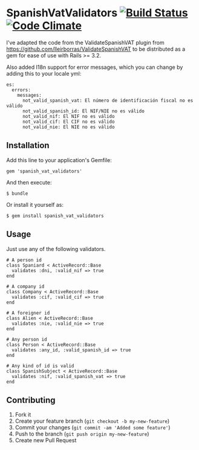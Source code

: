 # SpanishVatValidators [![Build Status](https://travis-ci.org/dgilperez/spanish_vat_validators.svg?branch=master)](https://travis-ci.org/dgilperez/spanish_vat_validators)[![Code Climate](https://codeclimate.com/github/dgilperez/spanish_vat_validators/badges/gpa.svg)](https://codeclimate.com/github/dgilperez/spanish_vat_validators)

I've adapted the code from the ValidateSpanishVAT plugin from https://github.com/lleirborras/ValidateSpanishVAT to be distributed as a gem for ease of use with Rails >= 3.2.

Also added I18n support for error messages, which you can change by adding this to your locale yml:

    es:
      errors:
        messages:
          not_valid_spanish_vat: El número de identificación fiscal no es válido
          not_valid_spanish_id: El NIF/NIE no es válido
          not_valid_nif: El NIF no es válido
          not_valid_cif: El CIF no es válido
          not_valid_nie: El NIE no es válido

## Installation

Add this line to your application's Gemfile:

    gem 'spanish_vat_validators'

And then execute:

    $ bundle

Or install it yourself as:

    $ gem install spanish_vat_validators

## Usage

Just use any of the following validators.

    # A person id
    class Spaniard < ActiveRecord::Base
      validates :dni, :valid_nif => true
    end

    # A company id
    class Company < ActiveRecord::Base
      validates :cif, :valid_cif => true
    end

    # A foreigner id
    class Alien < ActiveRecord::Base
      validates :nie, :valid_nie => true
    end

    # Any person id
    class Person < ActiveRecord::Base
      validates :any_id, :valid_spanish_id => true
    end

    # Any kind of id is valid
    class SpanishSubject < ActiveRecord::Base
      validates :nif, :valid_spanish_vat => true
    end

## Contributing

1. Fork it
2. Create your feature branch (`git checkout -b my-new-feature`)
3. Commit your changes (`git commit -am 'Added some feature'`)
4. Push to the branch (`git push origin my-new-feature`)
5. Create new Pull Request
